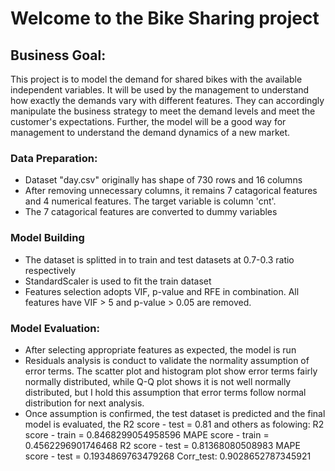 # Welcome to the Bike Sharing project

## Business Goal:
This project is to model the demand for shared bikes with the available independent variables. It will be used by the management to understand how exactly the demands vary with different features. They can accordingly manipulate the business strategy to meet the demand levels and meet the customer's expectations. Further, the model will be a good way for management to understand the demand dynamics of a new market. 

### Data Preparation:
- Dataset "day.csv" originally has shape of 730 rows and 16 columns 
- After removing unnecessary columns, it remains 7 catagorical features and 4 numerical features. The target variable is column 'cnt'.
- The 7 catagorical features are converted to dummy variables

### Model Building
- The dataset is splitted in to train and test datasets at 0.7-0.3 ratio respectively
- StandardScaler is used to fit the train dataset
- Features selection adopts VIF, p-value and RFE in combination. All features have VIF > 5 and p-value > 0.05 are removed.

### Model Evaluation:
- After selecting appropriate features as expected, the model is run
- Residuals analysis is conduct to validate the normality assumption of error terms. The scatter plot and histogram plot show error terms fairly normally distributed, while Q-Q plot shows it is not well normally distributed, but I hold this assumption that error terms follow normal distribution for next analysis.
- Once assumption is confirmed, the test dataset is predicted and the final model is evaluated, the R2 score - test =  0.81 and others as folowing:
R2 score - train =  0.8468299054958596
MAPE score - train =  0.4562296901746468
R2 score - test =  0.81368080508983
MAPE score - test =  0.1934869763479268
Corr_test:  0.9028652787345921

